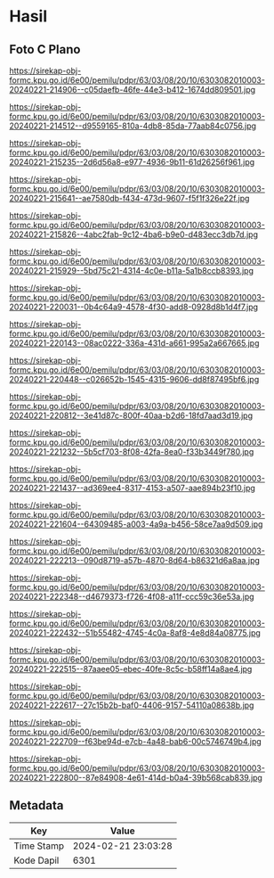 # Hasil

## Foto C Plano

https://sirekap-obj-formc.kpu.go.id/6e00/pemilu/pdpr/63/03/08/20/10/6303082010003-20240221-214906--c05daefb-46fe-44e3-b412-1674dd809501.jpg

https://sirekap-obj-formc.kpu.go.id/6e00/pemilu/pdpr/63/03/08/20/10/6303082010003-20240221-214512--d9559165-810a-4db8-85da-77aab84c0756.jpg

https://sirekap-obj-formc.kpu.go.id/6e00/pemilu/pdpr/63/03/08/20/10/6303082010003-20240221-215235--2d6d56a8-e977-4936-9b11-61d26256f961.jpg

https://sirekap-obj-formc.kpu.go.id/6e00/pemilu/pdpr/63/03/08/20/10/6303082010003-20240221-215641--ae7580db-f434-473d-9607-f5f1f326e22f.jpg

https://sirekap-obj-formc.kpu.go.id/6e00/pemilu/pdpr/63/03/08/20/10/6303082010003-20240221-215826--4abc2fab-9c12-4ba6-b9e0-d483ecc3db7d.jpg

https://sirekap-obj-formc.kpu.go.id/6e00/pemilu/pdpr/63/03/08/20/10/6303082010003-20240221-215929--5bd75c21-4314-4c0e-b11a-5a1b8ccb8393.jpg

https://sirekap-obj-formc.kpu.go.id/6e00/pemilu/pdpr/63/03/08/20/10/6303082010003-20240221-220031--0b4c64a9-4578-4f30-add8-0928d8b1d4f7.jpg

https://sirekap-obj-formc.kpu.go.id/6e00/pemilu/pdpr/63/03/08/20/10/6303082010003-20240221-220143--08ac0222-336a-431d-a661-995a2a667665.jpg

https://sirekap-obj-formc.kpu.go.id/6e00/pemilu/pdpr/63/03/08/20/10/6303082010003-20240221-220448--c026652b-1545-4315-9606-dd8f87495bf6.jpg

https://sirekap-obj-formc.kpu.go.id/6e00/pemilu/pdpr/63/03/08/20/10/6303082010003-20240221-220812--3e41d87c-800f-40aa-b2d6-18fd7aad3d19.jpg

https://sirekap-obj-formc.kpu.go.id/6e00/pemilu/pdpr/63/03/08/20/10/6303082010003-20240221-221232--5b5cf703-8f08-42fa-8ea0-f33b3449f780.jpg

https://sirekap-obj-formc.kpu.go.id/6e00/pemilu/pdpr/63/03/08/20/10/6303082010003-20240221-221437--ad369ee4-8317-4153-a507-aae894b23f10.jpg

https://sirekap-obj-formc.kpu.go.id/6e00/pemilu/pdpr/63/03/08/20/10/6303082010003-20240221-221604--64309485-a003-4a9a-b456-58ce7aa9d509.jpg

https://sirekap-obj-formc.kpu.go.id/6e00/pemilu/pdpr/63/03/08/20/10/6303082010003-20240221-222213--090d8719-a57b-4870-8d64-b86321d6a8aa.jpg

https://sirekap-obj-formc.kpu.go.id/6e00/pemilu/pdpr/63/03/08/20/10/6303082010003-20240221-222348--d4679373-f726-4f08-a11f-ccc59c36e53a.jpg

https://sirekap-obj-formc.kpu.go.id/6e00/pemilu/pdpr/63/03/08/20/10/6303082010003-20240221-222432--51b55482-4745-4c0a-8af8-4e8d84a08775.jpg

https://sirekap-obj-formc.kpu.go.id/6e00/pemilu/pdpr/63/03/08/20/10/6303082010003-20240221-222515--87aaee05-ebec-40fe-8c5c-b58ff14a8ae4.jpg

https://sirekap-obj-formc.kpu.go.id/6e00/pemilu/pdpr/63/03/08/20/10/6303082010003-20240221-222617--27c15b2b-baf0-4406-9157-54110a08638b.jpg

https://sirekap-obj-formc.kpu.go.id/6e00/pemilu/pdpr/63/03/08/20/10/6303082010003-20240221-222709--f63be94d-e7cb-4a48-bab6-00c5746749b4.jpg

https://sirekap-obj-formc.kpu.go.id/6e00/pemilu/pdpr/63/03/08/20/10/6303082010003-20240221-222800--87e84908-4e61-414d-b0a4-39b568cab839.jpg


## Metadata

| Key        | Value               |
| ---------- | ------------------- |
| Time Stamp | 2024-02-21 23:03:28 |
| Kode Dapil | 6301                |



